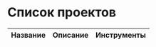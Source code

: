 # Список проектов
|Название                          | Описание                   | Инструменты             |
|:-------------------------------- |:------------------         |:------------------      | 


